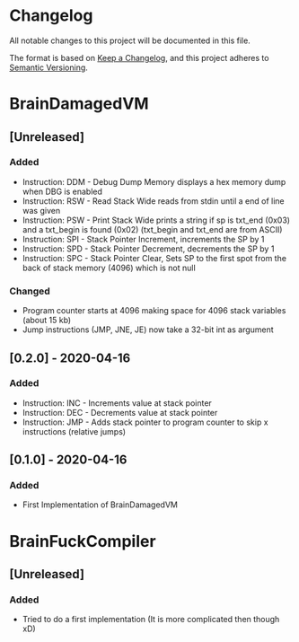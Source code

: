 # Changelog
All notable changes to this project will be documented in this file.

The format is based on [Keep a Changelog](https://keepachangelog.com/en/1.0.0/),
and this project adheres to [Semantic Versioning](https://semver.org/spec/v2.0.0.html).

# BrainDamagedVM

## [Unreleased]

### Added
- Instruction: DDM - Debug Dump Memory displays a hex memory dump when DBG is enabled
- Instruction: RSW - Read Stack Wide reads from stdin until a end of line was given
- Instruction: PSW - Print Stack Wide prints a string if sp is txt_end (0x03) and a txt_begin is found (0x02) (txt_begin and txt_end are from ASCII)
- Instruction: SPI - Stack Pointer Increment, increments the SP by 1
- Instruction: SPD - Stack Pointer Decrement, decrements the SP by 1
- Instruction: SPC - Stack Pointer Clear, Sets SP to the first spot from the back of stack memory (4096) which is not null

### Changed
- Program counter starts at 4096 making space for 4096 stack variables (about 15 kb)
- Jump instructions (JMP, JNE, JE) now take a 32-bit int as argument

## [0.2.0] - 2020-04-16
### Added
- Instruction: INC - Increments value at stack pointer
- Instruction: DEC - Decrements value at stack pointer
- Instruction: JMP - Adds stack pointer to program counter to skip x instructions (relative jumps)

## [0.1.0] - 2020-04-16
### Added
- First Implementation of BrainDamagedVM

# BrainFuckCompiler

## [Unreleased]
### Added
- Tried to do a first implementation (It is more complicated then though xD)